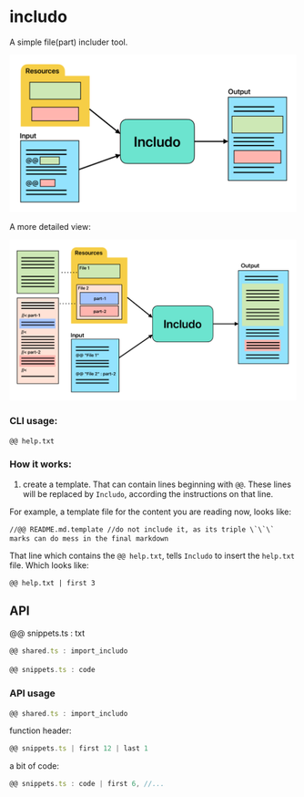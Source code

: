 # includo

A simple file(part) includer tool.

![Includo schema simple](./my%20assets/includo-simple.png)

A more detailed view:

![Includo schema](./my%20assets/includo.png)

### CLI usage:

```sh
@@ help.txt
```

### How it works:

1. create a template. That can contain lines beginning with `@@`. These lines will be replaced by `Includo`, according the instructions on that line.

For example, a template file for the content you are reading now, looks like:

```
//@@ README.md.template //do not include it, as its triple \`\`\` marks can do mess in the final markdown
```

That line which contains the `@@ help.txt`, tells `Includo` to insert the `help.txt` file. Which looks like:

```
@@ help.txt | first 3
```

## API

@@ snippets.ts : txt

```ts
@@ shared.ts : import_includo

@@ snippets.ts : code
```

### API usage

```ts
@@ shared.ts : import_includo
```

function header:

```ts
@@ snippets.ts | first 12 | last 1
```

a bit of code:

```ts
@@ snippets.ts : code | first 6, //...
```
